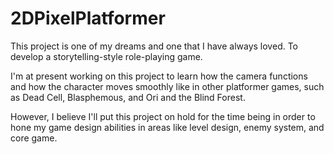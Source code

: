 # 2DPixelPlatformer
This project is one of my dreams and one that I have always loved. To develop a storytelling-style role-playing game.

I'm at present working on this project to learn how the camera functions and how the character moves smoothly like in other platformer games, such as Dead Cell, Blasphemous, and Ori and the Blind Forest. 

However, I believe I'll put this project on hold for the time being in order to hone my game design abilities in areas like level design, enemy system, and core game.


